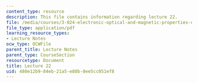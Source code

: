 ```yaml
---
content_type: resource
description: This file contains information regarding lecture 22.
file: /media/courses/3-024-electronic-optical-and-magnetic-properties-of-materials-spring-2013/480e12b984eb21a5e88b8ee5cc051ef8_MIT3_024S13_2012lec22.pdf
file_type: application/pdf
learning_resource_types:
- Lecture Notes
ocw_type: OCWFile
parent_title: Lecture Notes
parent_type: CourseSection
resourcetype: Document
title: Lecture 22
uid: 480e12b9-84eb-21a5-e88b-8ee5cc051ef8
---
```

